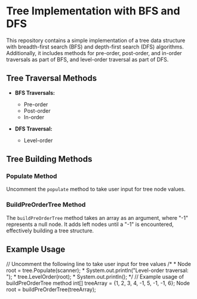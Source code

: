 # Tree Implementation with BFS and DFS

This repository contains a simple implementation of a tree data structure with breadth-first search (BFS) and depth-first search (DFS) algorithms. Additionally, it includes methods for pre-order, post-order, and in-order traversals as part of BFS, and level-order traversal as part of DFS.

## Tree Traversal Methods

- **BFS Traversals:**
  - Pre-order
  - Post-order
  - In-order

- **DFS Traversal:**
  - Level-order

## Tree Building Methods

### Populate Method
Uncomment the `populate` method to take user input for tree node values.

### BuildPreOrderTree Method
The `buildPreOrderTree` method takes an array as an argument, where "-1" represents a null node. It adds left nodes until a "-1" is encountered, effectively building a tree structure.

## Example Usage

// Uncomment the following line to take user input for tree values
 /*
     * Node root = tree.Populate(scanner);
     * System.out.println("Level-order traversal: ");
     * tree.LevelOrder(root);
     * System.out.println();
     */
// Example usage of buildPreOrderTree method
int[] treeArray = {1, 2, 3, 4, -1, 5, -1, -1, 6};
Node root = buildPreOrderTree(treeArray);
